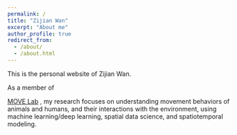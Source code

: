 ```yaml
---
permalink: /
title: "Zijian Wan"
excerpt: "About me"
author_profile: true
redirect_from: 
  - /about/
  - /about.html
---
```


This is the personal website of Zijian Wan. 

As a member of 
<!-- [MOVE Lab](https://move.geog.ucsb.edu/) -->
<a href="https://move.geog.ucsb.edu/" target="_blank">MOVE Lab</a>
, my research focuses on understanding movement behaviors of animals and humans, and their interactions with the environment, using machine learning/deep learning, spatial data science, and spatiotemporal modeling.
